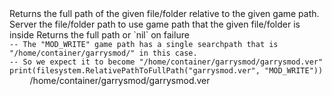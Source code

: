 <function name="RelativePathToFullPath" parent="filesystem" type="libraryfunc">
	<description>
		Returns the full path of the given file/folder relative to the given game path.
	</description>
	<realm>Server</realm>
	<args>
		<arg name="filePath" type="string">the file/folder path to use</arg>
		<arg name="gamePath" type="string">game path that the given file/folder is inside</arg>
	</args>
	<rets>
		<ret name="fullPath" type="string">Returns the full path or `nil` on failure</ret>
	</rets>
</function>

<example>
	<description></description>
	<code>
-- The "MOD_WRITE" game path has a single searchpath that is "/home/container/garrysmod/" in this case.
-- So we expect it to become "/home/container/garrysmod/garrysmod.ver"
print(filesystem.RelativePathToFullPath("garrysmod.ver", "MOD_WRITE"))
	</code>
	<output>
/home/container/garrysmod/garrysmod.ver
	</output>
</example>